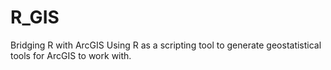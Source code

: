 # R_GIS
Bridging R with ArcGIS
Using R as a scripting tool to generate geostatistical tools for ArcGIS to work with.
